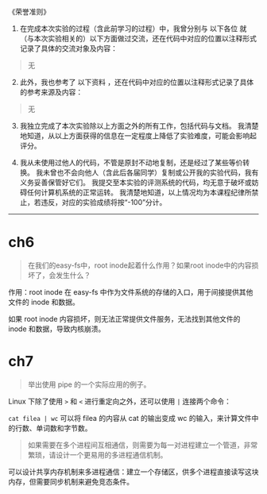 《荣誉准则》

1. 在完成本次实验的过程（含此前学习的过程）中，我曾分别与 以下各位 就（与本次实验相关的）以下方面做过交流，还在代码中对应的位置以注释形式记录了具体的交流对象及内容：

> 无

2. 此外，我也参考了 以下资料 ，还在代码中对应的位置以注释形式记录了具体的参考来源及内容：

> 无

3. 我独立完成了本次实验除以上方面之外的所有工作，包括代码与文档。 我清楚地知道，从以上方面获得的信息在一定程度上降低了实验难度，可能会影响起评分。

4. 我从未使用过他人的代码，不管是原封不动地复制，还是经过了某些等价转换。 我未曾也不会向他人（含此后各届同学）复制或公开我的实验代码，我有义务妥善保管好它们。 我提交至本实验的评测系统的代码，均无意于破坏或妨碍任何计算机系统的正常运转。 我清楚地知道，以上情况均为本课程纪律所禁止，若违反，对应的实验成绩将按“-100”分计。

---

# ch6

> 在我们的easy-fs中，root inode起着什么作用？如果root inode中的内容损坏了，会发生什么？

作用：root inode 在 easy-fs 中作为文件系统的存储的入口，用于间接提供其他文件的 inode 和数据。

如果 root inode 内容损坏，则无法正常提供文件服务，无法找到其他文件的 inode 和数据，导致内核崩溃。

# ch7

> 举出使用 pipe 的一个实际应用的例子。

Linux 下除了使用 `>` 和 `<` 进行重定向之外，还可以使用 `|` 连接两个命令：

`cat filea | wc` 可以将 filea 的内容从 cat 的输出变成 wc 的输入，来计算文件中的行数、单词数和字节数。

> 如果需要在多个进程间互相通信，则需要为每一对进程建立一个管道，非常繁琐，请设计一个更易用的多进程通信机制。

可以设计共享内存机制来多进程通信：建立一个存储区，供多个进程直接读写这块内存，但需要同步机制来避免竞态条件。
